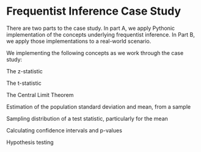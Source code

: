 # Frequentist Inference Case Study

There are two parts to the case study. In part A, we apply Pythonic implementation of the concepts underlying frequentist inference. In Part B, we apply those implementations to a real-world scenario. 

We implementing the following concepts as we work through the case study:

The z-statistic

The t-statistic

The Central Limit Theorem

Estimation of the population standard deviation and mean, from a sample

Sampling distribution of a test statistic, particularly for the mean

Calculating confidence intervals and p-values

Hypothesis testing
